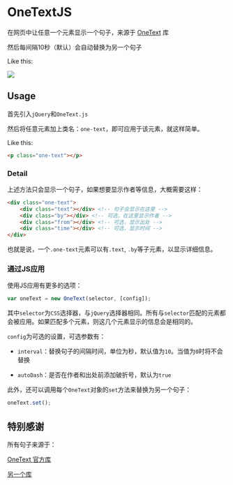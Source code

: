 # OneTextJS

在网页中让任意一个元素显示一个句子，来源于 [OneText](https://github.com/lz233/OneText-Library) 库

然后每间隔10秒（默认）会自动替换为另一个句子

Like this:

![](https://n-source.netlify.com/img/OneTextJS-0.png)

## Usage

首先引入`jQuery`和`OneText.js`

然后将任意元素加上类名：`one-text`，即可应用于该元素，就这样简单。

Like this:

```html
<p class="one-text"></p>
```

### Detail

上述方法只会显示一个句子，如果想要显示作者等信息，大概需要这样：

```html
<div class="one-text">
    <div class="text"></div> <!-- 句子会显示在这里 -->
    <div class="by"></div> <!-- 可选，在这里显示作者 -->
    <div class="from"></div> <!-- 可选，显示出处 -->
    <div class="time"></div> <!-- 可选，显示时间 -->
</div>
```

也就是说，一个`.one-text`元素可以有`.text`, `.by`等子元素，以显示详细信息。

### 通过JS应用

使用JS应用有更多的选项：

```javascript
var oneText = new OneText(selector, [config]);
```

其中`selector`为`CSS`选择器，与`jQuery`选择器相同。所有与`selector`匹配的元素都会被应用。如果匹配多个元素，则这几个元素显示的信息会是相同的。

`config`为可选的设置，可选参数有：

- `interval`：替换句子的间隔时间，单位为秒，默认值为`10`。当值为`0`时将不会替换

- `autoDash`：是否在作者和出处前添加破折号，默认为`true`

此外，还可以调用每个`OneText`对象的`set`方法来替换为另一个句子：

```javascript
oneText.set();
```

## 特别感谢

所有句子来源于：

[OneText 官方库](https://github.com/lz233/OneText-Library)

[另一个库](https://github.com/2878444090/OneTextLibrary_Netease_Unoffical)